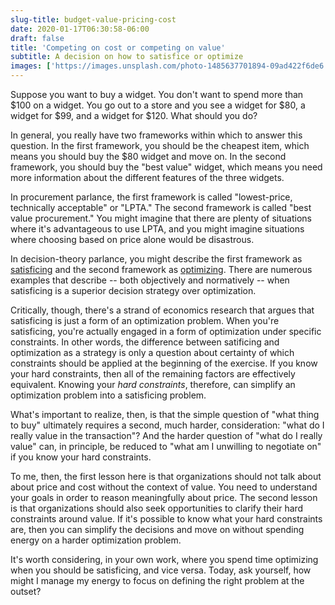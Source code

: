 ```yaml
---
slug-title: budget-value-pricing-cost
date: 2020-01-17T06:30:58-06:00
draft: false
title: 'Competing on cost or competing on value'
subtitle: A decision on how to satisfice or optimize
images: ['https://images.unsplash.com/photo-1485637701894-09ad422f6de6']
---
```


Suppose you want to buy a widget. You don't want to spend more than $100 on a widget. You go out to a store and you see a widget for $80, a widget for $99, and a widget for $120. What should you do?

In general, you really have two frameworks within which to answer this question. In the first framework, you should be the cheapest item, which means you should buy the $80 widget and move on. In the second framework, you should buy the "best value" widget, which means you need more information about the different features of the three widgets.

In procurement parlance, the first framework is called "lowest-price, technically acceptable" or "LPTA." The second framework is called "best value procurement." You might imagine that there are plenty of situations where it's advantageous to use LPTA, and you might imagine situations where choosing based on price alone would be disastrous.

In decision-theory parlance, you might describe the first framework as [satisficing](https://en.wikipedia.org/wiki/Satisficing) and the second framework as [optimizing](<https://en.wikipedia.org/wiki/Optimization_(mathematics)>). There are numerous examples that describe -- both objectively and normatively -- when satisficing is a superior decision strategy over optimization.

Critically, though, there's a strand of economics research that argues that satisficing is just a form of an optimization problem. When you're satisficing, you're actually engaged in a form of optimization under specific constraints. In other words, the difference between satificing and optimization as a strategy is only a question about certainty of which constraints should be applied at the beginning of the exercise. If you know your hard constraints, then all of the remaining factors are effectively equivalent. Knowing your _hard constraints_, therefore, can simplify an optimization problem into a satisficing problem.

What's important to realize, then, is that the simple question of "what thing to buy" ultimately requires a second, much harder, consideration: "what do I really value in the transaction"? And the harder question of "what do I really value" can, in principle, be reduced to "what am I unwilling to negotiate on" if you know your hard constraints.

To me, then, the first lesson here is that organizations should not talk about about price and cost without the context of value. You need to understand your goals in order to reason meaningfully about price. The second lesson is that organizations should also seek opportunities to clarify their hard constraints around value. If it's possible to know what your hard constraints are, then you can simplify the decisions and move on without spending energy on a harder optimization problem.

It's worth considering, in your own work, where you spend time optimizing when you should be satisficing, and vice versa. Today, ask yourself, how might I manage my energy to focus on defining the right problem at the outset?
